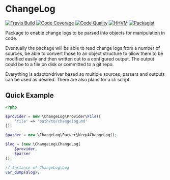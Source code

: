 # ChangeLog

[![Travis Build](https://img.shields.io/travis/stevewest/changelog.svg?style=flat-square)](https://travis-ci.org/stevewest/changelog/)
[![Code Coverage](https://img.shields.io/scrutinizer/g/stevewest/changelog.svg?style=flat-square)](https://scrutinizer-ci.com/g/stevewest/changelog/)
[![Code Quality](https://img.shields.io/scrutinizer/coverage/g/stevewest/changelog.svg?style=flat-square)](https://scrutinizer-ci.com/g/stevewest/changelog/)
[![HHVM](https://img.shields.io/hhvm/stevewest/changelog.svg?style=flat-square)](http://hhvm.h4cc.de/package/stevewest/changelog)
[![Packagist](https://img.shields.io/packagist/v/stevewest/changelog.svg?style=flat-square)](https://packagist.org/packages/stevewest/changelog)

Package to enable change logs to be parsed into objects for manipulation in code.

Eventually the package will be able to read change logs from a number of sources, be
able to convert those to an object structure to allow them to be modified easily and
then written out to a configured output. The output could be to a file on disk or
committed to a git repo.

Everything is adaptor/driver based so multiple sources, parsers and outputs can be
used as desired. There are also plans for a cli script.

## Quick Example

```php
<?php

$provider = new \ChangeLog\Provider\File([
	'file' => 'path/to/changelog.md'
]);

$parser = new \ChangeLog\Parser\KeepAChangeLog();

$log = (new \ChangeLog\ChangeLog(
	$provider,
	$parser
));

// Instance of ChangeLog\Log
var_dump($log);
```
